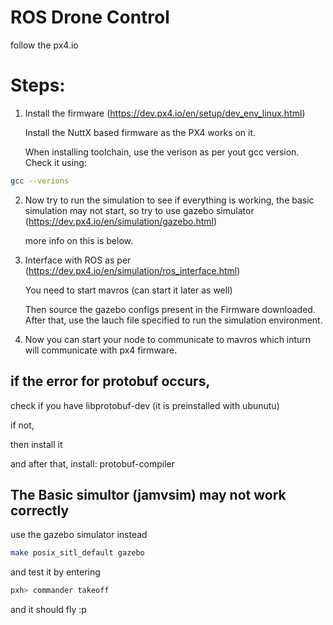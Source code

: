 # ROS Drone Control 
follow the px4.io

# Steps:
1. Install the firmware (https://dev.px4.io/en/setup/dev_env_linux.html)

   Install the NuttX based firmware as the PX4 works on it.

   When installing toolchain, use the verison as per yout gcc version. Check it using:
```bash
gcc --verions
```
2. Now try to run the simulation to see if everything is working, the basic simulation may not start, so try to use gazebo simulator (https://dev.px4.io/en/simulation/gazebo.html)

   more info on this is below.
3. Interface with ROS as per (https://dev.px4.io/en/simulation/ros_interface.html)

   You need to start mavros (can start it later as well)

   Then source the gazebo configs present in the Firmware downloaded. After that, use the lauch file specified to run the simulation environment.
4. Now you can start your node to communicate to mavros which inturn will communicate with px4 firmware. 

## if the error for protobuf occurs,
check if you have libprotobuf-dev (it is preinstalled with ubunutu)

if not,

then install it

and after that, install:
protobuf-compiler

## The Basic simultor (jamvsim) may not work correctly
use the gazebo simulator instead
```bash
make posix_sitl_default gazebo
```
and test it by entering
```bash
pxh> commander takeoff
```
and it should fly :p

